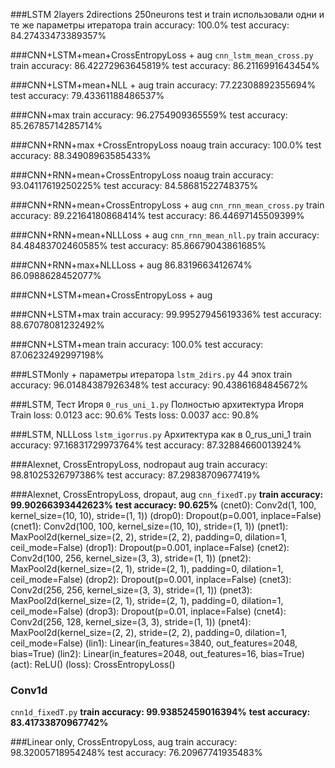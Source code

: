 ###LSTM 2layers 2directions 250neurons
test и train использовали одни и те же параметры итератора
train accuracy:  100.0%
test accuracy:  84.27433473389357%

###CNN+LSTM+mean+CrossEntropyLoss + aug
`cnn_lstm_mean_cross.py`
train accuracy:  86.42272963645819%
test accuracy:  86.2116991643454%

###CNN+LSTM+mean+NLL + aug
train accuracy:  77.22308892355694%
test accuracy:  79.43361188486537%

###CNN+max
train accuracy:  96.2754909365559%
test accuracy:  85.26785714285714%

###CNN+RNN+max +CrossEntropyLoss noaug
train accuracy:  100.0%
test accuracy:  88.34908963585433%

###CNN+RNN+mean+CrossEntropyLoss noaug
train accuracy:  93.04117619250225%
test accuracy:  84.58681522748375%

###CNN+RNN+mean+CrossEntropyLoss + aug
`cnn_rnn_mean_cross.py`
train accuracy: 89.22164180868414%
test accuracy:  86.44697145509399%

###CNN+RNN+mean+NLLLoss + aug
`cnn_rnn_mean_nll.py`
train accuracy:  84.48483702460585%
test accuracy:  85.86679043861685%

###CNN+RNN+max+NLLLoss + aug
86.8319663412674%
86.0988628452077%

###CNN+LSTM+mean+CrossEntropyLoss + aug


###CNN+LSTM+max
train accuracy:  99.99527945619336%
test accuracy:  88.67078081232492%

###CNN+LSTM+mean
train accuracy:  100.0%
test accuracy:  87.06232492997198%

###LSTMonly + параметры итератора
`lstm_2dirs.py` 44 эпох
train accuracy:  96.01484387926348%
test accuracy:  90.43861684845672%


###LSTM, Тест Игоря
`0_rus_uni_1.py`
Полностью архитектура Игоря
Train loss: 0.0123 acc: 90.6%
Tests loss:  0.0037 acc: 90.8%


###LSTM, NLLLoss
`lstm_igorrus.py`
Архитектура как в 0_rus_uni_1
train accuracy:  97.16831729973764%
test accuracy:  87.32884660013924%

###Alexnet, CrossEntropyLoss, nodropaut aug
train accuracy:  98.81025326797386%
test accuracy:  87.29838709677419%

###Alexnet, CrossEntropyLoss, dropaut, aug
`cnn_fixedT.py`
**train accuracy:  99.90266393442623%**
**test accuracy:  90.625%**
(cnet0): Conv2d(1, 100, kernel_size=(10, 10), stride=(1, 1))
(drop0): Dropout(p=0.001, inplace=False)
(cnet1): Conv2d(100, 100, kernel_size=(10, 10), stride=(1, 1))
(pnet1): MaxPool2d(kernel_size=(2, 2), stride=(2, 2), padding=0, dilation=1, ceil_mode=False)
(drop1): Dropout(p=0.001, inplace=False)
(cnet2): Conv2d(100, 256, kernel_size=(3, 3), stride=(1, 1))
(pnet2): MaxPool2d(kernel_size=(2, 1), stride=(2, 1), padding=0, dilation=1, ceil_mode=False)
(drop2): Dropout(p=0.001, inplace=False)
(cnet3): Conv2d(256, 256, kernel_size=(3, 3), stride=(1, 1))
(pnet3): MaxPool2d(kernel_size=(2, 1), stride=(2, 1), padding=0, dilation=1, ceil_mode=False)
(drop3): Dropout(p=0.01, inplace=False)
(cnet4): Conv2d(256, 128, kernel_size=(3, 3), stride=(1, 1))
(pnet4): MaxPool2d(kernel_size=(2, 2), stride=(2, 2), padding=0, dilation=1, ceil_mode=False)
(lin1): Linear(in_features=3840, out_features=2048, bias=True)
(lin2): Linear(in_features=2048, out_features=16, bias=True)
(act): ReLU()
(loss): CrossEntropyLoss()

### Conv1d
`cnn1d_fixedT.py`
**train accuracy:  99.93852459016394%**
**test accuracy:  83.41733870967742%**



###Linear only, CrossEntropyLoss, aug
train accuracy:  98.32005718954248%
test accuracy:  76.20967741935483%
